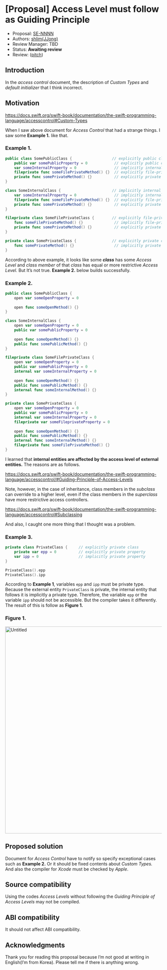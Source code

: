 # [Proposal] Access Level must follow as Guiding Principle

- Proposal: [SE-NNNN](notion://www.notion.so/jjong-my/NNNN-filename.md)
- Authors: [shlim(JJong)](https://github.com/shlim0)
- Review Manager: TBD
- Status: **Awaiting review**
- Review: ([pitch](https://forums.swift.org/t/pitch-access-level-must-follow-as-guiding-principle/67328))

## Introduction

In the *access control* document, the description of *Custom Types* and *default initializer* that I think incorrect.

## Motivation

https://docs.swift.org/swift-book/documentation/the-swift-programming-language/accesscontrol#Custom-Types

When I saw above document for *Access Control* that had a strange things. I saw some **Example 1.** like that.

### Example 1.

```swift
public class SomePublicClass {                  // explicitly public class
    public var somePublicProperty = 0            // explicitly public class member
    var someInternalProperty = 0                 // implicitly internal class member
    fileprivate func someFilePrivateMethod() {}  // explicitly file-private class member
    private func somePrivateMethod() {}          // explicitly private class member
}

class SomeInternalClass {                       // implicitly internal class
    var someInternalProperty = 0                 // implicitly internal class member
    fileprivate func someFilePrivateMethod() {}  // explicitly file-private class member
    private func somePrivateMethod() {}          // explicitly private class member
}

fileprivate class SomeFilePrivateClass {        // explicitly file-private class
    func someFilePrivateMethod() {}              // implicitly file-private class member
    private func somePrivateMethod() {}          // explicitly private class member
}

private class SomePrivateClass {                // explicitly private class
    func somePrivateMethod() {}                  // implicitly private class member
}
```

According to above example, it looks like some *******class******* has some *Access Level* and *class member* of that *class* has equal or more restrictive *Access Level.* But It’s not true. **Example 2.** below builds successfully.

### Example 2.

```swift
public class SomePublicClass {
    open var someOpenProperty = 0
    
    open func someOpenMethod() {}
}

class SomeInternalClass {
    open var someOpenProperty = 0
    public var somePublicProperty = 0
    
    open func someOpenMethod() {}
    public func somePublicMethod() {}
}

fileprivate class SomeFilePrivateClass {
    open var someOpenProperty = 0
    public var somePublicProperty = 0
    internal var someInternalProperty = 0
    
    open func someOpenMethod() {}
    public func somePublicMethod() {}
    internal func someInternalMethod() {}
}

private class SomePrivateClass {
    open var someOpenProperty = 0
    public var somePublicProperty = 0
    internal var someInternalProperty = 0
    fileprivate var someFileprivateProperty = 0
    
    open func someOpenMethod() {}
    public func somePublicMethod() {}
    internal func someInternalMethod() {}
    fileprivate func someFilePrivateMethod() {}
}
```

I learned that **internal entities are affected by the access level of external entities.** The reasons are as follows.

https://docs.swift.org/swift-book/documentation/the-swift-programming-language/accesscontrol/#Guiding-Principle-of-Access-Levels

Note, however, in the case of inheritance, class members in the *subclass* can override to a higher level, even if the class members in the *superclass* have more restrictive access controllers.

https://docs.swift.org/swift-book/documentation/the-swift-programming-language/accesscontrol#Subclassing

And also, I caught one more thing that I thought was a problem.

### Example 3.

```swift
private class PrivateClass {     // explicitly private class
    private var epp = 0          // explicitly private property
    var ipp = 0                  // implicitly private property
}

PrivateClass().epp
PrivateClass().ipp
```

According to **Example 1**, variables `epp` and `ipp` must be private type. Because the external entity `PrivateClass` is private, the internal entity that follows it is implicitly a private type. Therefore, the variable `epp` or the variable `ipp` should not be accessible. But the compiler takes it differently. The result of this is follow as **Figure 1.**

### Figure 1.

<img width="666" alt="Untitled" src="https://github.com/shlim0/swift-evolution/assets/46235301/3cc314e7-716b-4377-a6d3-b8bb3230291a">


## Proposed solution

Document for *Access Control* have to notify so specify exceptional cases such as ********Example 2.******** Or it should be fixed contents about *Custom Types.* And also the compiler for *Xcode* must be checked by *Apple*.

## Source compatibility

Using the codes *Access Levels* without following the *Guiding Principle of Access Levels* may not be compiled.

## ABI compatibility

It should not affect ABI compatibility.

## Acknowledgments

Thank you for reading this proposal because I’m not good at writing in English(I’m from Korea).
Please tell me if there is anything wrong.
